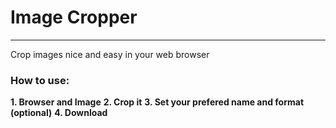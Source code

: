 # Image Cropper

---

Crop images nice and easy in your web browser

### How to use:

**1. Browser and Image**
**2. Crop it**
**3. Set your prefered name and format (optional)**
**4. Download**
